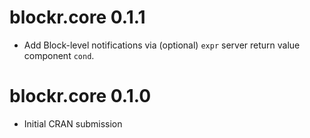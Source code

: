 # blockr.core 0.1.1

* Add Block-level notifications via (optional) `expr` server return value
  component `cond`.

# blockr.core 0.1.0

* Initial CRAN submission

